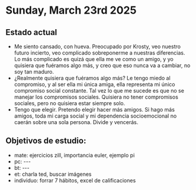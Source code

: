 # Sunday, March 23rd 2025

## Estado actual

- Me siento cansado, con hueva. Preocupado por Krosty, veo nuestro futuro incierto, veo complicado sobreponerme a nuestras diferencias. Lo más complicado es quizá que ella me ve como un amigo, y yo quisiera que fuéramos algo más, y creo que eso nunca va a cambiar, no soy tan maduro. 
- ¿Realmente quisiera que fuéramos algo más? Le tengo miedo al compromiso, y al ser ella mi única amiga, ella representa mi único compromiso social constante. Tal vez lo que me sucede es que no se manejar los compromisos sociales. Quisiera no tener compromisos sociales, pero no quisiera estar siempre solo.
- Tengo que elegir. Pretendo elegir hacer más amigos. Si hago más amigos, toda mi carga social y mi dependencia socioemocional no caerán sobre una sola persona. Divide y vencerás.
## Objetivos de estudio:
- mate: ejercicios zill, importancia euler, ejemplo pi
- pc: ---
- bt: ---
- et: charla ted, buscar imágenes
- individuo: forrar 7 hábitos, excel de calificaciones



